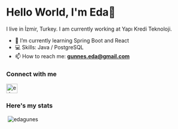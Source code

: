 # Hello World, I'm Eda👋

I live in İzmir, Turkey. I am currently working at Yapı Kredi Teknoloji.
<!--
**edagunes/edagunes** is a ✨ _special_ ✨ repository because its `README.md` (this file) appears on your GitHub profile.

Here are some ideas to get you started:

- 🔭 I’m currently working on ...
- 🌱 I’m currently learning 
- 👯 I’m looking to collaborate on ...
- 🤔 I’m looking for help with ...
- 💬 Ask me about ...
- 📫 How to reach me: ...
- 😄 Pronouns: ...
- ⚡ Fun fact: ...
-->
 
- 🌱 I’m currently learning Spring Boot and React
- 💻 Skills: Java / PostgreSQL
- 📫 How to reach me: **gunnes.eda@gmail.com**

### Connect with me

<a href="https://linkedin.com/in/edagunees1" target="blank"><img align="center" src="https://raw.githubusercontent.com/rahuldkjain/github-profile-readme-generator/master/src/images/icons/Social/linked-in-alt.svg" alt="edagunees1" height="25" width="30" /></a>

### Here's my stats
<p>&nbsp;<img align="center" src="https://github-readme-stats.vercel.app/api?username=edagunes&show_icons=true&locale=en" alt="edagunes" /></p>
